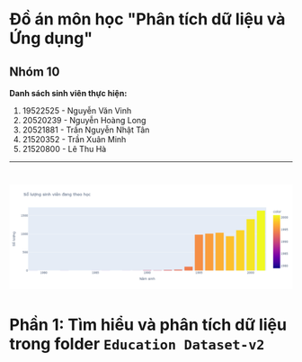 # Đồ án môn học "Phân tích dữ liệu và Ứng dụng"
## Nhóm 10
**Danh sách sinh viên thực hiện:**
1. 19522525 - Nguyễn Văn Vinh
2. 20520239 - Nguyễn Hoàng Long
3. 20521881 - Trần Nguyễn Nhật Tân
4. 21520352 - Trần Xuân Minh
5. 21520800 - Lê Thu Hà
---
![alt text](imgs/students.png)
=======
# Phần 1: Tìm hiểu và phân tích dữ liệu trong folder `Education Dataset-v2`
